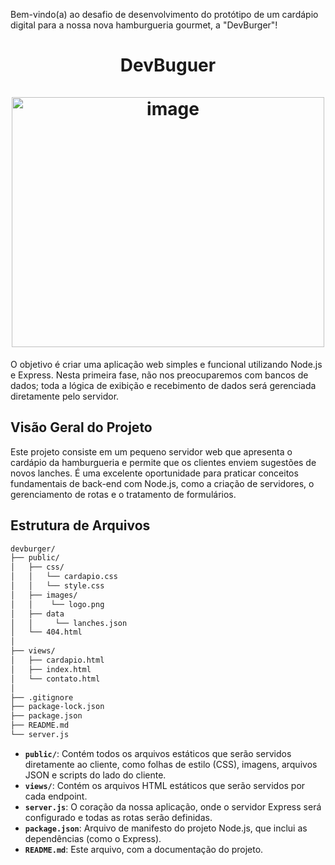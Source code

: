 
Bem-vindo(a) ao desafio de desenvolvimento do protótipo de um cardápio digital para a nossa nova hamburgueria gourmet, a "DevBurger"!

<div align="center">
  <h1 align="center">
    DevBuguer
    <br/>
    <br/>
      <img width="500" height="400" alt="image" src="https://github.com/user-attachments/assets/2cf4de2d-de20-4774-89ed-b9447109707a" />
    </a>
  </h1>
</div>

O objetivo é criar uma aplicação web simples e funcional utilizando Node.js e Express. Nesta primeira fase, não nos preocuparemos com bancos de dados; toda a lógica de exibição e recebimento de dados será gerenciada diretamente pelo servidor.

## Visão Geral do Projeto

Este projeto consiste em um pequeno servidor web que apresenta o cardápio da hamburgueria e permite que os clientes enviem sugestões de novos lanches. É uma excelente oportunidade para praticar conceitos fundamentais de back-end com Node.js, como a criação de servidores, o gerenciamento de rotas e o tratamento de formulários.

## Estrutura de Arquivos

```bash
devburger/
├── public/
│   ├── css/
│   │   └── cardapio.css
│   │   └── style.css
│   ├── images/
│   │    └── logo.png
│   ├── data
│   │     └── lanches.json
│   └── 404.html
│
├── views/
│   ├── cardapio.html
│   ├── index.html
│   └── contato.html        
│
├── .gitignore
├── package-lock.json
├── package.json
├── README.md
└── server.js
```

- **`public/`**: Contém todos os arquivos estáticos que serão servidos diretamente ao cliente, como folhas de estilo (CSS), imagens, arquivos JSON e scripts do lado do cliente.
- **`views/`**: Contém os arquivos HTML estáticos que serão servidos por cada endpoint.
- **`server.js`**: O coração da nossa aplicação, onde o servidor Express será configurado e todas as rotas serão definidas.
- **`package.json`**: Arquivo de manifesto do projeto Node.js, que inclui as dependências (como o Express).
- **`README.md`**: Este arquivo, com a documentação do projeto.
